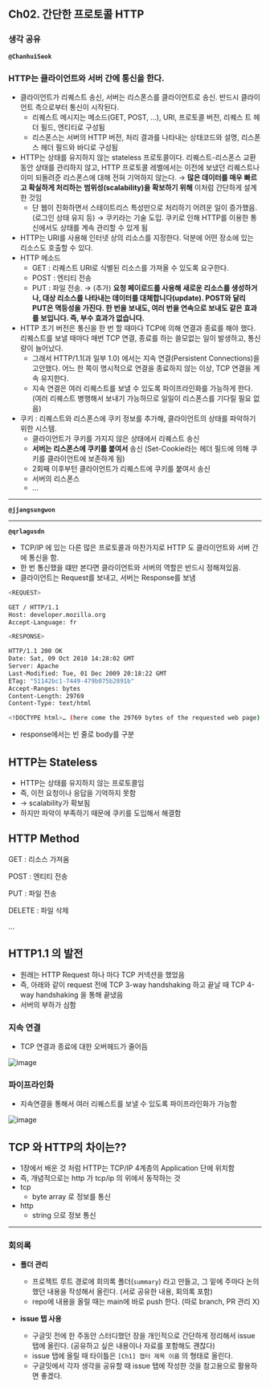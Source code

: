 ## **Ch02. 간단한 프로토콜 HTTP**

### **생각 공유**

**`@ChanhuiSeok`**

### HTTP는 클라이언트와 서버 간에 통신을 한다.
- 클라이언트가 리퀘스트 송신, 서버는 리스폰스를 클라이언트로 송신. 반드시 클라이언트 측으로부터 통신이 시작된다.
    - 리퀘스트 메시지는 메소드(GET, POST, …), URI, 프로토콜 버전, 리퀘스 트 헤더 필드, 엔티티로 구성됨
    - 리스폰스는 서버의 HTTP 버전, 처리 결과를 나타내는 상태코드와 설명, 리스폰스 헤더 필드와 바디로 구성됨
- HTTP는 상태를 유지하지 않는 stateless 프로토콜이다. 리퀘스트-리스폰스 교환 동안 상태를 관리하지 않고, HTTP 프로토콜 레벨에서는 이전에 보냈던 리퀘스트나 이미 되돌려준 리스폰스에 대해 전혀 기억하지 않는다. → **많은 데이터를 매우 빠르고 확실하게 처리하는** **범위성(scalability)을 확보하기 위해** 이처럼 간단하게 설계한 것임
    - 단 웹이 진화하면서 스테이트리스 특성만으로 처리하기 어려운 일이 증가했음. (로그인 상태 유지 등) → 쿠키라는 기술 도입. 쿠키로 인해 HTTP를 이용한 통신에서도 상태를 계속 관리할 수 있게 됨
- HTTP는 URI를 사용해 인터넷 상의 리소스를 지정한다. 덕분에 어떤 장소에 있는 리소스도 호출할 수 있다.
- HTTP 메소드
    - GET : 리퀘스트 URI로 식별된 리소스를 가져올 수 있도록 요구한다.
    - POST : 엔티티 전송
    - PUT : 파일 전송. → (추가) **요청 페이로드를 사용해 새로운 리소스를 생성하거나, 대상 리소스를 나타내는 데이터를 대체합니다(update). POST와 달리 PUT은 멱등성을 가진다. 한 번을 보내도, 여러 번을 연속으로 보내도 같은 효과를 보입니다. 즉, 부수 효과가 없습니다.**
- HTTP 초기 버전은 통신을 한 번 할 때마다 TCP에 의해 연결과 종료를 해야 했다. 리퀘스트를 보낼 때마다 매번 TCP 연결, 종료를 하는 쓸모없는 일이 발생하고, 통신량이 늘어났다.
    - 그래서 HTTP/1.1(과 일부 1.0) 에서는 지속 연결(Persistent Connections)을 고안했다. 어느 한 쪽이 명시적으로 연결을 종료하지 않는 이상, TCP 연결을 계속 유지한다.
    - 지속 연결은 여러 리퀘스트를 보낼 수 있도록 파이프라인화를 가능하게 한다. (여러 리퀘스트 병행해서 보내기 가능하므로 일일이 리스폰스를 기다릴 필요 없음)
- 쿠키 : 리퀘스트와 리스폰스에 쿠키 정보를 추가해, 클라이언트의 상태를 파악하기 위한 시스템.
    - 클라이언트가 쿠키를 가지지 않은 상태에서 리퀘스트 송신
    - **서버는 리스폰스에 쿠키를 붙여서** 송신 (Set-Cookie라는 헤더 필드에 의해 쿠키를 클라이언트에 보존하게 됨)
    - 2회째 이후부턴 클라이언트가 리퀘스트에 쿠키를 붙여서 송신
    - 서버의 리스폰스
    - …

---

**`@jjangsungwon`** 

---

**`@qrlagusdn`** 

- TCP/IP 에 있는 다른 많은 프로토콜과 마찬가지로 HTTP 도 클라이언트와 서버 간에 통신을 함.
- 한 번 통신했을 떄만 본다면 클라이언트와 서버의 역할은 반드시 정해져있음.
- 클라이언트는 Request를 보내고, 서버는 Response를 보냄

```bash
<REQUEST>

GET / HTTP/1.1
Host: developer.mozilla.org
Accept-Language: fr
```

```bash
<RESPONSE>

HTTP/1.1 200 OK
Date: Sat, 09 Oct 2010 14:28:02 GMT
Server: Apache
Last-Modified: Tue, 01 Dec 2009 20:18:22 GMT
ETag: "51142bc1-7449-479b075b2891b"
Accept-Ranges: bytes
Content-Length: 29769
Content-Type: text/html

<!DOCTYPE html>… (here come the 29769 bytes of the requested web page)
```

- response에서는 빈 줄로 body를 구분

## HTTP는 Stateless

- HTTP는 상태를 유지하지 않는 프로토콜임
- 즉, 이전 요청이나 응답을 기억하지 못함
- → scalability가 확보됨
- 하지만 파악이 부족하기 때문에 쿠키를 도입해서 해결함

## HTTP Method

GET : 리소스 가져옴

POST : 엔티티 전송

PUT : 파일 전송

DELETE : 파일 삭제

…

## HTTP1.1 의 발전

- 원래는 HTTP Request 하나 마다 TCP 커넥션을 했었음
- 즉, 아래와 같이 request 전에 TCP 3-way handshaking 하고  끝날 때 TCP 4-way handshaking 을 통해 끝냈음
- 서버의 부하가 심함

### 지속 연결

- TCP 연결과 종료에 대한 오버헤드가 줄어듬

![image](https://user-images.githubusercontent.com/37402136/194593892-b3741518-8b31-4f37-9b4f-b5faa086d6ff.png)

### 파이프라인화

- 지속연결을 통해서 여러 리퀘스트를 보낼 수 있도록 파이프라인화가 가능함

![image](https://user-images.githubusercontent.com/37402136/194593914-61d770ee-3ef2-44ff-85a4-d9e67e70bb5a.png)

## TCP 와 HTTP의 차이는??

- 1장에서 배운 것 처럼 HTTP는 TCP/IP 4계층의 Application 단에 위치함
- 즉, 개념적으로는 http 가 tcp/ip 의 위에서 동작하는 것
- tcp
    - byte array 로 정보를 통신
- http
    - string 으로 정보 통신
---

### **회의록**

- **폴더 관리**
  - 프로젝트 루트 경로에 회의록 폴더(`summary`) 라고 만들고, 그 밑에 주마다 논의했던 내용을 작성해서 올린다. (서로 공유한 내용, 회의록 포함)
  - repo에 내용을 올릴 때는 main에 바로 push 한다. (따로 branch, PR 관리 X)

- **issue 탭 사용**
  - 구글밋 전에 한 주동안 스터디했던 장을 개인적으로 간단하게 정리해서 issue 탭에 올린다. (공유하고 싶은 내용이나 자료를 포함해도 괜찮다)
  - issue 탭에 올릴 때 타이틀은 `[Ch1] 챕터 제목 이름` 의 형태로 올린다.
  - 구글밋에서 각자 생각을 공유할 때 issue 탭에 작성한 것을 참고용으로 활용하면 좋겠다.
